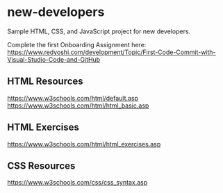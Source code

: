 # new-developers
Sample HTML, CSS, and JavaScript project for new developers.

Complete the first Onboarding Assignment here:<br />
https://www.redyoshi.com/development/Topic/First-Code-Commit-with-Visual-Studio-Code-and-GitHub

## HTML Resources
https://www.w3schools.com/html/default.asp<br />
https://www.w3schools.com/html/html_basic.asp

## HTML Exercises
https://www.w3schools.com/html/html_exercises.asp

## CSS Resources
https://www.w3schools.com/css/css_syntax.asp
